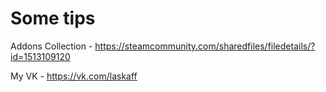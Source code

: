 # Some tips

Addons Collection - https://steamcommunity.com/sharedfiles/filedetails/?id=1513109120

My VK - https://vk.com/laskaff
